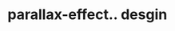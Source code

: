 # parallax-effect.. desgin                                                                                                                                                                                                                                                                                                                                                                                                                                                                                                                                                                                                                                                     
